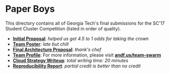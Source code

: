# Paper Boys

This directory contains all of Georgia Tech's final submissions for the SC'17 Student Cluster Competition (listed in order of quality).
* **[Initial Proposal](https://github.com/scc-gatech/paper-boys/tree/master/2017-submissions/team_swarm_proposal.pdf)**: _helped us get 4.5 to 1 odds for taking the crown_
* **[Team Poster](https://github.com/scc-gatech/paper-boys/tree/master/2017-submissions/team_poster.pdf)**: _late but chill_
* **[Final Architecture Proposal](https://github.com/scc-gatech/paper-boys/tree/master/2017-submissions/final_architecture_proposal.pdf)**: _thank's chef_
* **[Team Profile](https://github.com/scc-gatech/paper-boys/tree/master/2017-submissions/team_profile.md)**: For more information, please visit **[andf.us/team-swarm](https://andf.us/team-swarm)**
* **[Cloud Strategy Writeup](https://github.com/scc-gatech/paper-boys/tree/master/2017-submissions/cloud_strategy_writeup.pdf)**: _total writing time: 20 minutes_
* **[Reproducibility Report](https://github.com/scc-gatech/paper-boys/tree/master/2017-submissions/reproducibility_report_v1.pdf)**: _partial credit is better than no credit_
